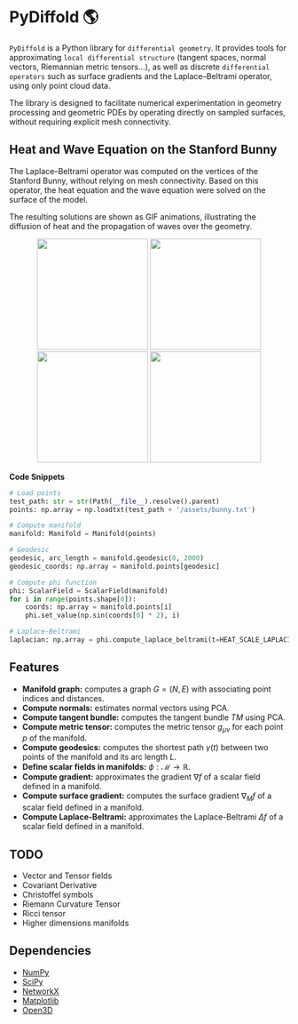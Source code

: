 # PyDiffold :earth_americas:
`PyDiffold` is a Python library for `differential geometry`. It provides tools for approximating `local differential structure` (tangent spaces, normal vectors, Riemannian metric tensors...), as well as discrete `differential operators` such as surface gradients and the Laplace–Beltrami operator, using only point cloud data.

The library is designed to facilitate numerical experimentation in geometry processing and geometric PDEs by operating directly on sampled surfaces, 
without requiring explicit mesh connectivity.

## Heat and Wave Equation on the Stanford Bunny
The Laplace–Beltrami operator was computed on the vertices of the Stanford Bunny, without relying on mesh connectivity. Based on this operator, the heat equation and the wave equation were solved on the surface of the model.

The resulting solutions are shown as GIF animations, illustrating the diffusion of heat and the propagation of waves over the geometry.

<p align="center">
  <img src="/img/heat_equation_1.gif" width="200"/>
  <img src="/img/heat_equation_2.gif" width="200"/>
  <img src="/img/wave_equation_1.gif" width="200"/>
  <img src="/img/wave_equation_2.gif" width="200"/>
</p>

**Code Snippets**
```python
# Load points
test_path: str = str(Path(__file__).resolve().parent)
points: np.array = np.loadtxt(test_path + '/assets/bunny.txt')

# Compute manifold
manifold: Manifold = Manifold(points)

# Geodesic
geodesic, arc_length = manifold.geodesic(0, 2000)
geodesic_coords: np.array = manifold.points[geodesic]
```

```python
# Compute phi function
phi: ScalarField = ScalarField(manifold)
for i in range(points.shape[0]):
    coords: np.array = manifold.points[i]
    phi.set_value(np.sin(coords[0] * 2), i)

# Laplace-Beltrami
laplacian: np.array = phi.compute_laplace_beltrami(t=HEAT_SCALE_LAPLACIAN)
```

## Features
* **Manifold graph:** computes a graph $G = (N,E)$ with associating point indices and distances.
* **Compute normals:** estimates normal vectors using PCA.
* **Compute tangent bundle:** computes the tangent bundle $TM$ using PCA.
* **Compute metric tensor:** computes the metric tensor $g_{\mu \nu}$ for each point $p$ of the manifold.
* **Compute geodesics:** computes the shortest path $\gamma(t)$ between two points of the manifold and its arc length $L$.
* **Define scalar fields in manifolds:** $\phi : \mathcal{M} \rightarrow \mathbb{R}$.
* **Compute gradient:** approximates the gradient $\nabla f$ of a scalar field defined in a manifold.
* **Compute surface gradient:** computes the surface gradient $\nabla_M f$ of a scalar field defined in a manifold.
* **Compute Laplace-Beltrami:** approximates the Laplace-Beltrami $\Delta f$ of a scalar field defined in a manifold.

## TODO
* Vector and Tensor fields
* Covariant Derivative
* Christoffel symbols
* Riemann Curvature Tensor
* Ricci tensor
* Higher dimensions manifolds

## Dependencies
* [NumPy](https://github.com/numpy/numpy)
* [SciPy](https://github.com/scipy/scipy)
* [NetworkX](https://github.com/networkx/networkx)
* [Matplotlib](https://github.com/matplotlib/matplotlib)
* [Open3D](https://github.com/isl-org/Open3D)
